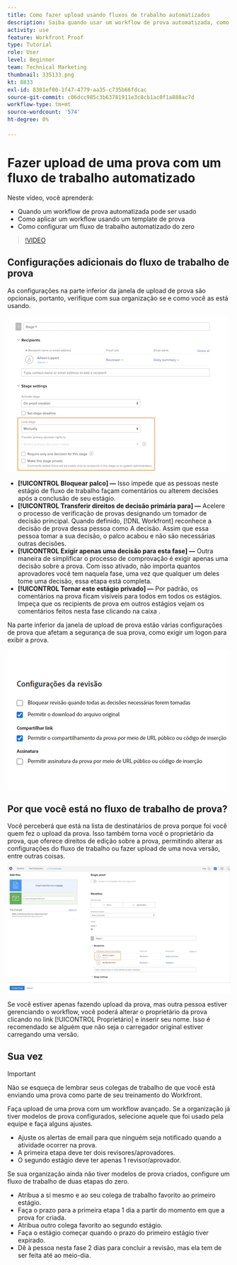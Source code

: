 ```yaml
---
title: Como fazer upload usando fluxos de trabalho automatizados
description: Saiba quando usar um workflow de prova automatizada, como aplicar um workflow usando um template de prova e como configurar um workflow automatizado do zero.
activity: use
feature: Workfront Proof
type: Tutorial
role: User
level: Beginner
team: Technical Marketing
thumbnail: 335133.png
kt: 8833
exl-id: 8301ef00-1f47-4779-aa35-c735b66fdcac
source-git-commit: c06dcc985c3b63781911e3c8cb1ac0f1a888ac7d
workflow-type: tm+mt
source-wordcount: '574'
ht-degree: 0%

---
```


# Fazer upload de uma prova com um fluxo de trabalho automatizado

Neste vídeo, você aprenderá:

* Quando um workflow de prova automatizada pode ser usado
* Como aplicar um workflow usando um template de prova
* Como configurar um fluxo de trabalho automatizado do zero

>[!VIDEO](https://video.tv.adobe.com/v/335133/?quality=12)



## Configurações adicionais do fluxo de trabalho de prova

As configurações na parte inferior da janela de upload de prova são opcionais, portanto, verifique com sua organização se e como você as está usando.

![Uma imagem da [!UICONTROL Nova prova ]com a [!UICONTROL Configurações de preparo] destacado.](assets/additional-proof-workflow-settings.png)

* **[!UICONTROL Bloquear palco] —** Isso impede que as pessoas neste estágio de fluxo de trabalho façam comentários ou alterem decisões após a conclusão de seu estágio.
* **[!UICONTROL Transferir direitos de decisão primária para] —** Acelere o processo de verificação de provas designando um tomador de decisão principal. Quando definido, [!DNL Workfront] reconhece a decisão de prova dessa pessoa como A decisão. Assim que essa pessoa tomar a sua decisão, o palco acabou e não são necessárias outras decisões.
* **[!UICONTROL Exigir apenas uma decisão para esta fase] —** Outra maneira de simplificar o processo de comprovação é exigir apenas uma decisão sobre a prova. Com isso ativado, não importa quantos aprovadores você tem naquela fase, uma vez que qualquer um deles tome uma decisão, essa etapa está completa.
* **[!UICONTROL Tornar este estágio privado] —** Por padrão, os comentários na prova ficam visíveis para todos em todos os estágios. Impeça que os recipients de prova em outros estágios vejam os comentários feitos nesta fase clicando na caixa .

Na parte inferior da janela de upload de prova estão várias configurações de prova que afetam a segurança de sua prova, como exigir um logon para exibir a prova.

<!--
Learn more about these in the Proof settings section of the Configure a proof article.
-->

![Uma imagem da [!UICONTROL Configurações de prova] da janela de upload de prova.](assets/additional-proof-workflow-settings-2.png)

<!--
### Learn more
* Automated workflow overview
* Automated workflow stages overview
-->

<!--
### Guides
* Plan an advanced workflow worksheet
-->

## Por que você está no fluxo de trabalho de prova?

Você perceberá que está na lista de destinatários de prova porque foi você quem fez o upload da prova. Isso também torna você o proprietário da prova, que oferece direitos de edição sobre a prova, permitindo alterar as configurações do fluxo de trabalho ou fazer upload de uma nova versão, entre outras coisas.

![Uma imagem da janela de upload de prova com o proprietário da prova destacado na lista de recipients.](assets/proof-owner.png)

Se você estiver apenas fazendo upload da prova, mas outra pessoa estiver gerenciando o workflow, você poderá alterar o proprietário da prova clicando no link [!UICONTROL Proprietário] e inserir seu nome. Isso é recomendado se alguém que não seja o carregador original estiver carregando uma versão.

## Sua vez

>[!IMPORTANT]
>
>Não se esqueça de lembrar seus colegas de trabalho de que você está enviando uma prova como parte de seu treinamento do Workfront.


Faça upload de uma prova com um workflow avançado. Se a organização já tiver modelos de prova configurados, selecione aquele que foi usado pela equipe e faça alguns ajustes.

* Ajuste os alertas de email para que ninguém seja notificado quando a atividade ocorrer na prova.
* A primeira etapa deve ter dois revisores/aprovadores.
* O segundo estágio deve ter apenas 1 revisor/aprovador.

Se sua organização ainda não tiver modelos de prova criados, configure um fluxo de trabalho de duas etapas do zero.

* Atribua a si mesmo e ao seu colega de trabalho favorito ao primeiro estágio.
* Faça o prazo para a primeira etapa 1 dia a partir do momento em que a prova for criada.
* Atribua outro colega favorito ao segundo estágio.
* Faça o estágio começar quando o prazo do primeiro estágio tiver expirado.
* Dê à pessoa nesta fase 2 dias para concluir a revisão, mas ela tem de ser feita até ao meio-dia.


